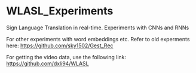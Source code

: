 # WLASL_Experiments
Sign Language Translation in real-time. Experiments with CNNs and RNNs

For other experiments with word embeddings etc. Refer to old experments here: https://github.com/sky1502/Gest_Rec

For getting the video data, use the following link: https://github.com/dxli94/WLASL
